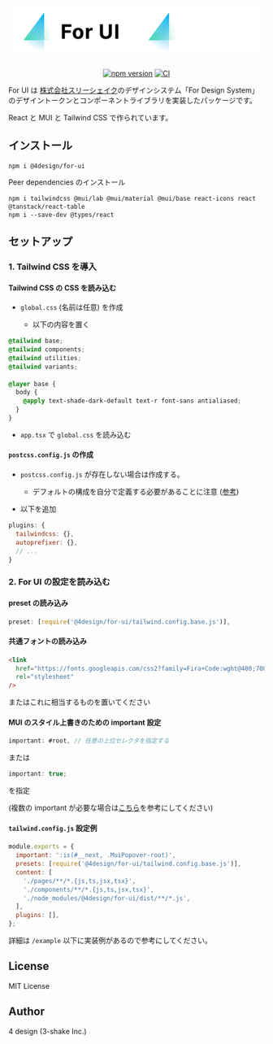 <h1 align="center">
  <img width="240" src="/.github/assets/fui_logo_logotype_light.svg#gh-light-mode-only" alt="For UI" title="For UI">
  <img width="240" src="/.github/assets/fui_logo_logotype_dark.svg#gh-dark-mode-only">
</h1>

<div align="center">

[![npm version](https://badge.fury.io/js/@4design%2Ffor-ui.svg)](https://badge.fury.io/js/@4design%2Ffor-ui)
[![CI](https://github.com/4-design/for-ui/actions/workflows/ci.yml/badge.svg)](https://github.com/4-design/for-ui/actions/workflows/ci.yml)

</div>

For UI は <a href="https://3-shake.com">株式会社スリーシェイク</a>のデザインシステム「For Design System」のデザイントークンとコンポーネントライブラリを実装したパッケージです。

React と MUI と Tailwind CSS で作られています。

## インストール

```
npm i @4design/for-ui
```

Peer dependencies のインストール

```
npm i tailwindcss @mui/lab @mui/material @mui/base react-icons react @tanstack/react-table
npm i --save-dev @types/react
```

## セットアップ

### 1. Tailwind CSS を導入

#### Tailwind CSS の CSS を読み込む

- `global.css` (名前は任意) を作成

  - 以下の内容を置く

```css
@tailwind base;
@tailwind components;
@tailwind utilities;
@tailwind variants;

@layer base {
  body {
    @apply text-shade-dark-default text-r font-sans antialiased;
  }
}
```

- `app.tsx` で `global.css` を読み込む

#### `postcss.config.js` の作成

- `postcss.config.js` が存在しない場合は作成する。

  - デフォルトの構成を自分で定義する必要があることに注意 ([参考](https://nextjs.org/docs/advanced-features/customizing-postcss-config#customizing-plugins))

- 以下を追加

```js
plugins: {
  tailwindcss: {},
  autoprefixer: {},
  // ...
}
```

### 2. For UI の設定を読み込む

#### preset の読み込み

```js
preset: [require('@4design/for-ui/tailwind.config.base.js')],
```

#### 共通フォントの読み込み

```html
<link
  href="https://fonts.googleapis.com/css2?family=Fira+Code:wght@400;700&family=Inter:wght@400;700&family=Noto+Sans+JP:wght@400;700&display=swap"
  rel="stylesheet"
/>
```

またはこれに相当するものを置いてください

#### MUI のスタイル上書きのための important 設定

```js
important: #root, // 任意の上位セレクタを指定する
```

または

```js
important: true;
```

を指定

(複数の important が必要な場合は[こちら](https://github.com/4-design/for-ui/discussions/1093)を参考にしてください)

#### `tailwind.config.js` 設定例

```js
module.exports = {
  important: ':is(#__next, .MuiPopover-root)',
  presets: [require('@4design/for-ui/tailwind.config.base.js')],
  content: [
    './pages/**/*.{js,ts,jsx,tsx}',
    './components/**/*.{js,ts,jsx,tsx}',
    './node_modules/@4design/for-ui/dist/**/*.js',
  ],
  plugins: [],
};
```

詳細は `/example` 以下に実装例があるので参考にしてください。

## License

MIT License

## Author

4 design (3-shake Inc.)
